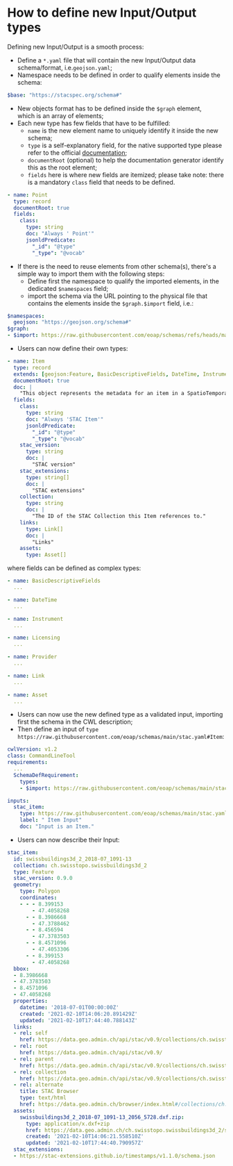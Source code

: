 # How to define new Input/Output types

Defining new Input/Output is a smooth process:

- Define a `*.yaml` file that will contain the new Input/Output data schema/format, i.e.`geojson.yaml`;
- Namespace needs to be defined in order to qualify elements inside the schema:

```yaml
$base: "https://stacspec.org/schema#"
```

- New objects format has to be defined inside the `$graph` element, which is an array of elements;
- Each new type has few fields that have to be fulfilled:
    * `name` is the new element name to uniquely identify it inside the new schema;
    * `type` is a self-explanatory field, for the native supported type please refer to the official [documentation](https://www.commonwl.org/user_guide/topics/inputs.html);
    * `documentRoot` (optional) to help the documentation generator identify this as the root element;
    * `fields` here is where new fields are itemized; please take note: there is a mandatory `class` field that needs to be defined.

```yaml
- name: Point
  type: record
  documentRoot: true
  fields:
    class:
      type: string
      doc: "Always ' Point'"
      jsonldPredicate:
        "_id": "@type"
        "_type": "@vocab"
```

- If there is the need to reuse elements from other schema(s), there's a simple way to import them with the following steps:
    * Define first the namespace to qualify the imported elements, in the dedicated `$namespaces` field;
    * import the schema via the URL pointing to the physical file that contains the elements inside the `$graph.$import` field, i.e.:

```yaml
$namespaces:
  geojson: "https://geojson.org/schema#"
$graph:
- $import: https://raw.githubusercontent.com/eoap/schemas/refs/heads/main/geojson.yaml
```

- Users can now define their own types:

```yaml
- name: Item
  type: record
  extends: [geojson:Feature, BasicDescriptiveFields, DateTime, Instrument, Licensing, Provider]
  documentRoot: true
  doc: |
    "This object represents the metadata for an item in a SpatioTemporal Asset Catalog"
  fields:
    class:
      type: string
      doc: "Always 'STAC Item'"
      jsonldPredicate:
        "_id": "@type"
        "_type": "@vocab"
    stac_version:
      type: string
      doc: |
        "STAC version"
    stac_extensions:
      type: string[]
      doc: |
        "STAC extensions"
    collection:
      type: string
      doc: |
        "The ID of the STAC Collection this Item references to."
    links:
      type: Link[]
      doc: |
        "Links"
    assets:
      type: Asset[]
```

where fields can be defined as complex types:

```yaml
- name: BasicDescriptiveFields
  ...

- name: DateTime
  ...

- name: Instrument
  ...

- name: Licensing
  ...

- name: Provider
  ...

- name: Link
  ...

- name: Asset
  ...
```

- Users can now use the new defined type as a validated input, importing first the schema in the CWL description;
- Then define an input of `type` `https://raw.githubusercontent.com/eoap/schemas/main/stac.yaml#Item`:

```yaml
cwlVersion: v1.2
class: CommandLineTool
requirements:
  ...
  SchemaDefRequirement:
    types:
    - $import: https://raw.githubusercontent.com/eoap/schemas/main/stac.yaml

inputs:
  stac_item:
    type: https://raw.githubusercontent.com/eoap/schemas/main/stac.yaml#Item
    label: " Item Input"
    doc: "Input is an Item."
```

- Users can now describe their Input:

```yaml
stac_item:
  id: swissbuildings3d_2_2018-07_1091-13
  collection: ch.swisstopo.swissbuildings3d_2
  type: Feature
  stac_version: 0.9.0
  geometry:
    type: Polygon
    coordinates:
    - - - 8.399153
        - 47.4058268
      - - 8.3986668
        - 47.3788462
      - - 8.456594
        - 47.3783503
      - - 8.4571096
        - 47.4053306
      - - 8.399153
        - 47.4058268
  bbox:
  - 8.3986668
  - 47.3783503
  - 8.4571096
  - 47.4058268
  properties:
    datetime: '2018-07-01T00:00:00Z'
    created: '2021-02-10T14:06:20.891429Z'
    updated: '2021-02-10T17:44:40.788143Z'
  links:
  - rel: self
    href: https://data.geo.admin.ch/api/stac/v0.9/collections/ch.swisstopo.swissbuildings3d_2/items/swissbuildings3d_2_2018-07_1091-13
  - rel: root
    href: https://data.geo.admin.ch/api/stac/v0.9/
  - rel: parent
    href: https://data.geo.admin.ch/api/stac/v0.9/collections/ch.swisstopo.swissbuildings3d_2
  - rel: collection
    href: https://data.geo.admin.ch/api/stac/v0.9/collections/ch.swisstopo.swissbuildings3d_2
  - rel: alternate
    title: STAC Browser
    type: text/html
    href: https://data.geo.admin.ch/browser/index.html#/collections/ch.swisstopo.swissbuildings3d_2/items/swissbuildings3d_2_2018-07_1091-13
  assets:
    swissbuildings3d_2_2018-07_1091-13_2056_5728.dxf.zip:
      type: application/x.dxf+zip
      href: https://data.geo.admin.ch/ch.swisstopo.swissbuildings3d_2/swissbuildings3d_2_2018-07_1091-13/swissbuildings3d_2_2018-07_1091-13_2056_5728.dxf.zip
      created: '2021-02-10T14:06:21.558510Z'
      updated: '2021-02-10T17:44:40.790957Z'
  stac_extensions:
  - https://stac-extensions.github.io/timestamps/v1.1.0/schema.json
```

